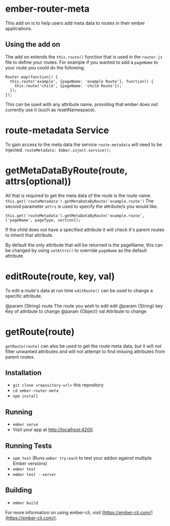 # ember-router-meta

This add on is to help users add meta data to routes in their ember applications.

## Using the add on

The add on extends the `this.route()` function that is used in the `router.js` file to define your routes.
For example if you wanted to add a `pageName` to your route you could do the following.
```
Router.map(function() {
  this.route('example', {pageName: 'example Route'}, function() {
    this.route('child', {pageName: 'child Route'});
  });
});
```
This can be used with any attribute name, providing that ember does not currently use it (such as resetNamespace).


# route-metadata Service

To gain access to the meta data the service `route-metadata` will need to be injected.
`routeMetadata: Ember.inject.service();`

# getMetaDataByRoute(route, attrs(optional)) 

All that is required to get the meta data of the route is the route name.
`this.get('routeMetadata').getMetaDataByRoute('example.route')` 
The second parameter `attrs` is used to specify the attribute/s you would like.

`this.get('routeMetadata').getMetaDataByRoute('example.route', ['pageName', pageType, section]);`

If the child does not have a specified attribute it will check it's parent routes to inherit that attribute.

By default the only attribute that will be returned is the pageName, this can be changed by using `setAttrs()` to override `pageName` as the default attribute.


# editRoute(route, key, val)

To edit a route's data at run time `editRoute()` can be used to change a specific attribute.

@param {String} route The route you wish to edit edit
@param {String} key Key of attribute to change
@param {Object} val Attribute to change

# getRoute(route)

`getRoute(route)` can also be used to get the route meta data, but it will not filter unwanted attributes and will not attempt to find missing attributes from parent routes.

## Installation

* `git clone <repository-url>` this repository
* `cd ember-router-meta`
* `npm install`

## Running

* `ember serve`
* Visit your app at [http://localhost:4200](http://localhost:4200).

## Running Tests

* `npm test` (Runs `ember try:each` to test your addon against multiple Ember versions)
* `ember test`
* `ember test --server`

## Building

* `ember build`

For more information on using ember-cli, visit [https://ember-cli.com/](https://ember-cli.com/).

